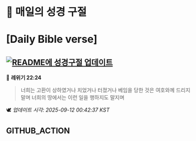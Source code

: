 # 🙏 매일의 성경 구절
# [Daily Bible verse]
## [![README에 성경구절 업데이트](https://github.com/DONGSUKA/first_test/actions/workflows/update-readme-bible.yml/badge.svg)](https://github.com/DONGSUKA/first_test/actions/workflows/update-readme-bible.yml)
<!-- START_BIBLE_VERSE -->
📖 **레위기 22:24**
> 너희는 고환이 상하였거나 치었거나 터졌거나 베임을 당한 것은 여호와께 드리지 말며 너희의 땅에서는 이런 일을 행하지도 말지며

🕊️ _업데이트 시각: 2025-09-12 00:42:37 KST_
  <!-- END_BIBLE_VERSE -->
## GITHUB_ACTION
